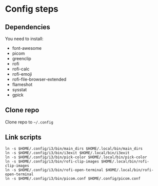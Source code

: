 # Config steps

## Dependencies

You need to install:

* font-awesome
* picom
* greenclip
* rofi
* rofi-calc
* rofi-emoji
* rofi-file-browser-extended
* flameshot
* sysstat
* gpick

## Clone repo

Clone repo to `~/.config`

## Link scripts

```
ln -s $HOME/.config/i3/bin/main_dirs $HOME/.local/bin/main_dirs
ln -s $HOME/.config/i3/bin/i3exit $HOME/.local/bin/i3exit
ln -s $HOME/.config/i3/bin/pick-color $HOME/.local/bin/pick-color
ln -s $HOME/.config/i3/bin/rofi-clip-images $HOME/.local/bin/rofi-clip-images
ln -s $HOME/.config/i3/bin/rofi-open-terminal $HOME/.local/bin/rofi-open-terminal
ln -s $HOME/.config/i3/bin/picom.conf $HOME/.config/picom.conf
```
